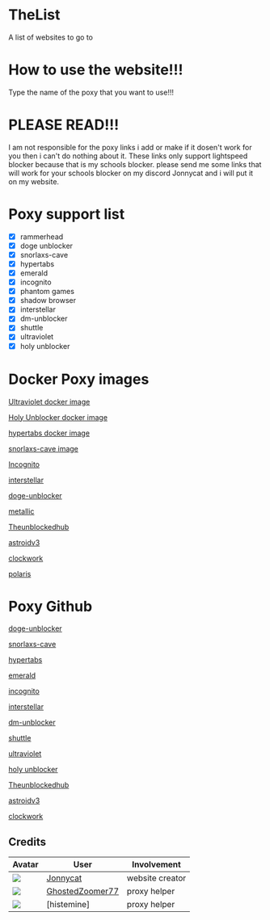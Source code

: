 # TheList
A list of websites to go to
# How to use the website!!! 
Type the name of the poxy that you want to use!!! 
# PLEASE READ!!! 
I am not responsible for the poxy links i add or make if it dosen't work for you then i can't do nothing about it. 
These links only support lightspeed blocker because that is my schools blocker. 
please send me some links that will work for your schools blocker on my discord Jonnycat and i will put it on my website.
# Poxy support list
- [x] rammerhead
- [x] doge unblocker 
- [x] snorlaxs-cave
- [x] hypertabs  
- [x] emerald 
- [x] incognito 
- [x] phantom games  
- [x] shadow browser 
- [x] interstellar
- [x] dm-unblocker
- [x] shuttle
- [x] ultraviolet
- [x] holy unblocker

# Docker Poxy images 
[Ultraviolet docker image](https://hub.docker.com/r/diffusehyperion/ultraviolet)

[Holy Unblocker docker image](https://hub.docker.com/r/diffusehyperion/holyunblocker)

[hypertabs docker image](https://hub.docker.com/r/noahjam/hypertabs)

[snorlaxs-cave image](https://hub.docker.com/layers/jonnycat/pokecavewebsite/v1.1/images/sha256-053975d44474b1d86a2546cd087235c59527929405d67cc579bc7ce16eedbb3d?context=repo) 

[Incognito](https://hub.docker.com/r/jonnycat/nitoweb)

[interstellar](https://hub.docker.com/r/jonnycat/push92thebest)

[doge-unblocker](https://hub.docker.com/r/jonnycat/doge-unblockerv4)

[metallic](https://hub.docker.com/r/jonnycat/metallicthebest)

[Theunblockedhub](https://hub.docker.com/r/jonnycat/unlockedbubv1)

[astroidv3](https://hub.docker.com/r/jonnycat/unoffical-astroidv3)

[clockwork](https://hub.docker.com/r/jonnycat/unoffical-clockworkv2)

[polaris](https://hub.docker.com/r/jonnycat/unoffical-polarisv1)

# Poxy Github
[doge-unblocker](https://github.com/DogeNetwork/v4) 

[snorlaxs-cave](https://github.com/SPS-Services/Snorlaxs-Cave-v1)

[hypertabs](https://github.com/hyperhype/hypertabs)

[emerald](https://github.com/delusionzz/Emerald)

[incognito](https://github.com/amethystnetwork-dev/Incognito)

[interstellar](https://github.com/InterstellarNetwork/Interstellar)

[dm-unblocker](https://github.com/dragon731012/DM-unbl0cker)

[shuttle](https://github.com/shuttlenetwork/shuttle)

[ultraviolet](https://github.com/titaniumnetwork-dev/Ultraviolet-App) 

[holy unblocker](https://github.com/QuiteAFancyEmerald/Holy-Unblocker)

[Theunblockedhub](https://github.com/TheUnblockedHubOfficial/TheUnblockedHub)

[astroidv3](https://github.com/VyperGroup/astroidv3) 

[clockwork](https://github.com/red-stone-network/clockwork)
## Credits

| Avatar | User | Involvement |
| ------ | ---- | ----------- | 
| ![](https://avatars.githubusercontent.com/u/107599365?v=64) | [Jonnycat](https://github.com/JonnycatMeow) | website creator
| ![](https://avatars.githubusercontent.com/u/121367528?s=64) | [GhostedZoomer77](https://github.com/Ishan877) | proxy helper
| ![](https://upload.wikimedia.org/wikipedia/commons/a/ac/Default_pfp.jpg) | [histemine]| proxy helper